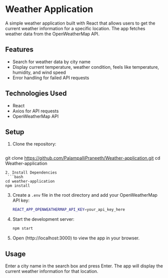 # Weather Application
A simple weather application built with React that allows users to get the current weather information for a specific location. The app fetches weather data from the OpenWeatherMap API.

## Features

- Search for weather data by city name
- Display current temperature, weather condition, feels like temperature, humidity, and wind speed
- Error handling for failed API requests

## Technologies Used

- React
- Axios for API requests
- OpenWeatherMap API

## Setup

1. Clone the repository:
   ```bash
  git clone https://github.com/PalampalliPraneeth/Weather-application.git
  cd Weather-application
  ```
2. Install Dependencies
   ```bash
  cd weather-application
  npm install
   ```
3. Create a `.env` file in the root directory and add your OpenWeatherMap API key:
   ```bash
   REACT_APP_OPENWEATHERMAP_API_KEY=your_api_key_here
   ```
4. Start the development server:
   ```bash
   npm start
   ```
5. Open (http://localhost:3000) to view the app in your browser.

## Usage

Enter a city name in the search box and press Enter. The app will display the current weather information for that location.
